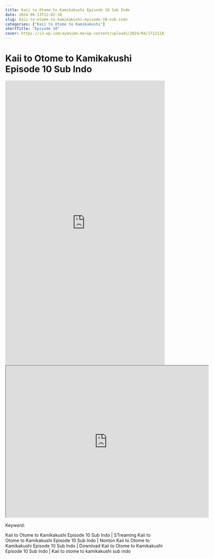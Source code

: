```yaml
---
title: Kaii to Otome to Kamikakushi Episode 10 Sub Indo
date: 2024-06-13T22:02:18
slug: kaii-to-otome-to-kamikakushi-episode-10-sub-indo
categories: ["Kaii to Otome to Kamikakushi"]
shortTitle: "Episode 10"
cover: https://i3.wp.com/ayanime.me/wp-content/uploads/2024/04/1712118358-5463-141688.jpg
---
```


# Kaii to Otome to Kamikakushi Episode 10 Sub Indo

<iframe src="https://play.ayanime.me/include/fluidplayer/fluidplayer.php?VideoSrc1=https%3A%2F%2Fdrive.google.com%2Ffile%2Fd%2F1ze7_BW5qAQlE-z_GKd33epHF6meCspIH%2Fpreview&VideoType1=video%2Fmp4&VideoQuality1=480p&VideoSrc2=https%3A%2F%2Fdrive.google.com%2Ffile%2Fd%2F1uIupKyOvyQvw4jIlCpGMX0WtjqTSs4KQ%2Fpreview&VideoType2=video%2Fmp4&VideoQuality2=720p&VideoSrc3=https%3A%2F%2Fdrive.google.com%2Ffile%2Fd%2F1VqU9CBRd8HfjY4ZljoSzo8u699wrGlmU%2Fpreview&VideoType3=video%2Fmp4&VideoQuality3=1080p&VideoSrc4=&VideoType4=&VideoQuality4=&VideoPoster=&VideoTrack1=&kind1=&srclang1=&label1=&default1=&VideoTrack2=&kind2=&srclang2=&label2=&default2=&player=fluid+player&server=Drive+API&api=&width=100%25&height=900px" frameborder="0" width="100%" height="900px" allowfullscreen="allowfullscreen" scrolling="no"></iframe>
<iframe src="https://drive.google.com/file/d/1VqU9CBRd8HfjY4ZljoSzo8u699wrGlmU/preview" width="640" height="480" allow="accelerometer; autoplay; encrypted-media; gyroscope; fullscreen; picture-in-picture" scrolling="no" seamless="" sandbox="allow-same-origin allow-scripts"></iframe>

Keyword:
<p>Kaii to Otome to Kamikakushi Episode 10 Sub Indo | STreaming Kaii to Otome to Kamikakushi Episode 10 Sub Indo | Nonton Kaii to Otome to Kamikakushi Episode 10 Sub Indo | Download Kaii to Otome to Kamikakushi Episode 10 Sub Indo | Kaii to otome to kamikakushi sub indo</p>

